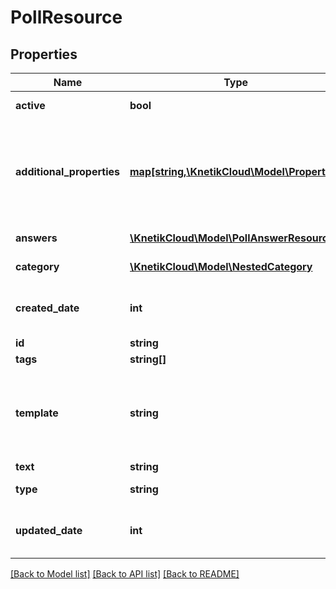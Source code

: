 # PollResource

## Properties
Name | Type | Description | Notes
------------ | ------------- | ------------- | -------------
**active** | **bool** | Whether the poll is active | 
**additional_properties** | [**map[string,\KnetikCloud\Model\Property]**](Property.md) | A map of additional properties, keyed on the property name.  Must match the names and types defined in the template for this item type | [optional] 
**answers** | [**\KnetikCloud\Model\PollAnswerResource[]**](PollAnswerResource.md) | The answers to the poll | 
**category** | [**\KnetikCloud\Model\NestedCategory**](NestedCategory.md) | The category for the poll | 
**created_date** | **int** | The date/time this resource was created in seconds since unix epoch | [optional] 
**id** | **string** | The id of the poll | [optional] 
**tags** | **string[]** | The tags for the poll | [optional] 
**template** | **string** | A poll template this poll is validated against (private). May be null and no validation of additional_properties will be done | [optional] 
**text** | **string** | The text of the poll | 
**type** | **string** | The media type of the poll | 
**updated_date** | **int** | The date/time this resource was last updated in seconds since unix epoch | [optional] 

[[Back to Model list]](../README.md#documentation-for-models) [[Back to API list]](../README.md#documentation-for-api-endpoints) [[Back to README]](../README.md)


